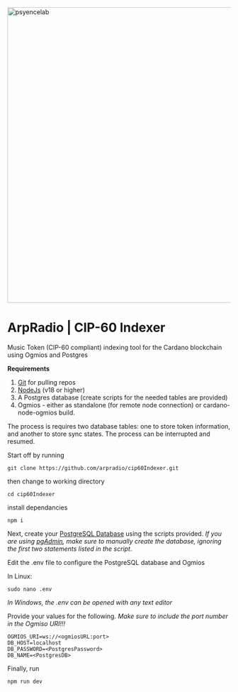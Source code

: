 <img width="666" alt="psyencelab" src="https://github.com/user-attachments/assets/e1d10ccd-a411-4d85-9fb0-549f6ca36bcd" />

#                                           ArpRadio | CIP-60 Indexer
Music Token (CIP-60 compliant) indexing tool for the Cardano blockchain using Ogmios and Postgres

**Requirements**
   1.  <a href="https://git-scm.com/">Git</a> for pulling repos
   2.  <a href="https://nodejs.org/en">NodeJs</a>  (v18 or higher)
   3.  A Postgres database (create scripts for the needed tables are provided)
   4.  Ogmios - either as standalone (for remote node connection) or cardano-node-ogmios build.
  

   The process is requires two database tables: one to store token information, and another to store sync states.  The process can be interrupted and resumed.


Start off by running 

```git clone https://github.com/arpradio/cip60Indexer.git```

then change to working directory

```cd cip60Indexer```

install dependancies 

```npm i ```

Next, create your <a href="https://github.com/arpradio/cip60Indexer/blob/main/cip60.sql">PostgreSQL Database</a> using the scripts provided.  *If you are using <a href="https://www.pgadmin.org/download">pgAdmin</a>, make sure to manually create the database, ignoring the first two statements listed in the script*.  

Edit the .env file to configure the PostgreSQL database and Ogmios 

In Linux: 

```sudo nano .env```

*In Windows, the .env can be opened with any text editor*

Provide your values for the following.  *Make sure to include the port number in the Ogmiso URI!!!*
```
OGMIOS_URI=ws://<ogmiosURL:port>
DB_HOST=localhost
DB_PASSWORD=<PostgresPassword>
DB_NAME=<PostgresDB>
```
Finally, run 

```npm run dev```









